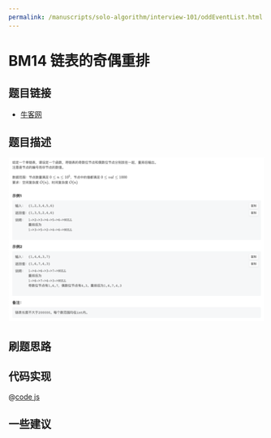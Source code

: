```yaml
---
permalink: /manuscripts/solo-algorithm/interview-101/oddEventList.html
---
```

# BM14 链表的奇偶重排

## 题目链接

- [牛客网](https://www.nowcoder.com/share/jump/8484115461694841372669)


## 题目描述

![反转链表.png](../images/oddEvenList.png)

## 刷题思路

## 代码实现

@[code js](@code/algorithm/interview-101/oddEvenList.js)

## 一些建议
